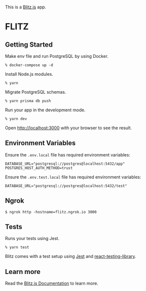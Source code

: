 This is a [Blitz.js](https://github.com/blitz-js/blitz) app.

# **FLITZ**

## Getting Started

Make env file and run PostgreSQL by using Docker.

```
% docker-compose up -d
```

Install Node.js modules.

```
% yarn
```

Migrate PostgreSQL schemas.

```
% yarn prisma db push
```

Run your app in the development mode.

```
% yarn dev
```

Open [http://localhost:3000](http://localhost:3000) with your browser to see the result.

## Environment Variables

Ensure the `.env.local` file has required environment variables:

```
DATABASE_URL="postgresql://postgres@localhost:5432/app"
POSTGRES_HOST_AUTH_METHOD=trust
```

Ensure the `.env.test.local` file has required environment variables:

```
DATABASE_URL="postgresql://postgres@localhost:5432/test"
```

## Ngrok

```
$ ngrok http -hostname=flitz.ngrok.io 3000
```

## Tests

Runs your tests using Jest.

```
% yarn test
```

Blitz comes with a test setup using [Jest](https://jestjs.io/) and [react-testing-library](https://testing-library.com/).

## Learn more

Read the [Blitz.js Documentation](https://blitzjs.com/docs/getting-started) to learn more.
